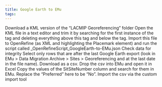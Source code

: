 ```yaml
---
title: Google Earth to EMu
tags:
---
```


Download a KML version of the “LACMIP Georeferencing” folder
Open the KML file in a text editor and trim it by searching for the first instance of the <Placemark> tag and deleting everything above this tag and below the <document> tag.
Import this file to OpenRefine (as XML and highlighting the Placemark element) and run the script called _OpenRefineScript_GoogleEarth-to-EMu.json
Check data for integrity
Select only rows that are after the last Google Earth export (look in EMu > Data Migration Archive > Sites > Georeferencing and at the last date in the file name). Download as a csv.
Drop the csv into EMu and open it in Excel
Copy the values of the SitSiteNumber column and search for them in EMu. Replace the “Preferred” here to be “No”.
Import the csv via the custom import tool

